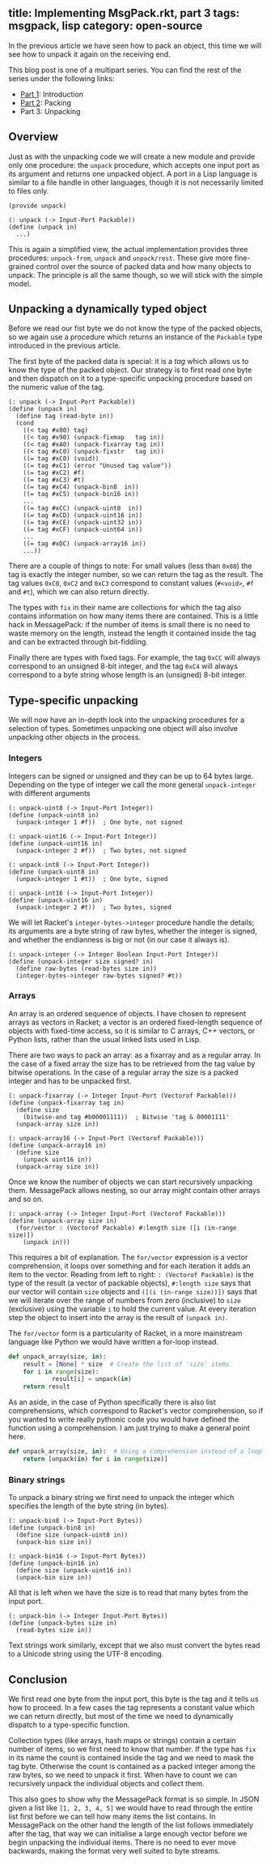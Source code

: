 title: Implementing MsgPack.rkt, part 3
tags: msgpack, lisp
category: open-source
---

In the previous article we have seen how to pack an object, this time we will
see how to unpack it again on the receiving end.

This blog post is one of a multipart series. You can find the rest of the
series under the following links:

- [Part 1](../../11/implementing-msgpack.rkt-pt1/): Introduction
- [Part 2](../../13/implementing-msgpack.rkt-pt2/): Packing
- Part 3: Unpacking


## Overview

Just as with the unpacking code we will create a new module and provide only
one procedure: the `unpack` procedure, which accepts one input port as its
argument and returns one unpacked object. A port in a Lisp language is similar
to a file handle in other languages, though it is not necessarily limited to
files only.

~~~racket
(provide unpack)

(: unpack (-> Input-Port Packable))
(define (unpack in)
  ...)
~~~

This is again a simplified view, the actual implementation provides three
procedures: `unpack-from`, `unpack` and `unpack/rest`. These give more
fine-grained control over the source of packed data and how many objects to
unpack. The principle is all the same though, so we will stick with the simple
model.


## Unpacking a dynamically typed object

Before we read our fist byte we do not know the type of the packed objects, so
we again use a procedure which returns an instance of the `Packable` type
introduced in the previous article.

The first byte of the packed data is special: it is a *tag* which allows us to
know the type of the packed object. Our strategy is to first read one byte and
then dispatch on it to a type-specific unpacking procedure based on the numeric
value of the tag.

~~~racket
(: unpack (-> Input-Port Packable))
(define (unpack in)
  (define tag (read-byte in))
  (cond
    ((< tag #x80) tag)
    ((< tag #x90) (unpack-fixmap   tag in))
    ((< tag #xA0) (unpack-fixarray tag in))
    ((< tag #xC0) (unpack-fixstr   tag in))
    ((= tag #xC0) (void))
    ((= tag #xC1) (error "Unused tag value"))
    ((= tag #xC2) #f)
    ((= tag #xC3) #t)
    ((= tag #xC4) (unpack-bin8  in))
    ((= tag #xC5) (unpack-bin16 in))
    ...
    ((= tag #xCC) (unpack-uint8  in))
    ((= tag #xCD) (unpack-uint16 in))
    ((= tag #xCE) (unpack-uint32 in))
    ((= tag #xCF) (unpack-uint64 in))
    ...
    ((= tag #xDC) (unpack-array16 in))
    ...))
~~~

There are a couple of things to note: For small values (less than `0x80`) the
tag is exactly the integer number, so we can return the tag as the result. The
tag values `0xC0`, `0xC2` and `0xC3` correspond to constant values (`#<void>`,
`#f` and `#t`), which we can also return directly.

The types with `fix` in their name are collections for which the tag also
contains information on how many items there are contained. This is a little
hack in MessagePack: if the number of items is small there is no need to waste
memory on the length, instead the length it contained inside the tag and can be
extracted through bit-fiddling.

Finally there are types with fixed tags. For example, the tag `0xCC` will
always correspond to an unsigned 8-bit integer, and the tag `0xC4` will always
correspond to a byte string whose length is an (unsigned) 8-bit integer.


## Type-specific unpacking

We will now have an in-depth look into the unpacking procedures for a selection
of types. Sometimes unpacking one object will also involve unpacking other
objects in the process.


### Integers

Integers can be signed or unsigned and they can be up to 64 bytes large.
Depending on the type of integer we call the more general `unpack-integer` with
different arguments

~~~racket
(: unpack-uint8 (-> Input-Port Integer))
(define (unpack-uint8 in)
  (unpack-integer 1 #f))  ; One byte, not signed

(: unpack-uint16 (-> Input-Port Integer))
(define (unpack-uint16 in)
  (unpack-integer 2 #f))  ; Two bytes, not signed

(: unpack-int8 (-> Input-Port Integer))
(define (unpack-uint8 in)
  (unpack-integer 1 #t))  ; One byte, signed

(: unpack-int16 (-> Input-Port Integer))
(define (unpack-uint16 in)
  (unpack-integer 2 #t))  ; Two bytes, signed
~~~

We will let Racket's `integer-bytes->integer` procedure handle the details; its
arguments are a byte string of raw bytes, whether the integer is signed, and
whether the endianness is big or not (in our case it always is).

~~~racket
(: unpack-integer (-> Integer Boolean Input-Port Integer))
(define (unpack-integer size signed? in)
  (define raw-bytes (read-bytes size in))
  (integer-bytes->integer raw-bytes signed? #t))
~~~


### Arrays

An array is an ordered sequence of objects. I have chosen to represent arrays
as vectors in Racket; a vector is an ordered fixed-length sequence of objects
with fixed-time access, so it is similar to C arrays, C++ vectors, or Python
lists, rather than the usual linked lists used in Lisp.

There are two ways to pack an array: as a fixarray and as a regular array. In
the case of a fixed array the size has to be retrieved from the tag value by
bitwise operations. In the case of a regular array the size is a packed integer
and has to be unpacked first.

~~~racket
(: unpack-fixarray (-> Integer Input-Port (Vectorof Packable)))
(define (unpack-fixarray tag in)
  (define size
    (bitwise-and tag #b00001111))  ; Bitwise 'tag & 00001111'
  (unpack-array size in))

(: unpack-array16 (-> Input-Port (Vectorof Packable)))
(define (unpack-array16 in)
  (define size
    (unpack uint16 in))
  (unpack-array size in))
~~~

Once we know the number of objects we can start recursively unpacking them.
MessagePack allows nesting, so our array might contain other arrays and so on.

~~~racket
(: unpack-array (-> Integer Input-Port (Vectorof Packable)))
(define (unpack-array size in)
  (for/vector : (Vectorof Packable) #:length size ([i (in-range size)])
    (unpack in)))
~~~

This requires a bit of explanation. The `for/vector` expression is a vector
comprehension, it loops over something and for each iteration it adds an item
to the vector. Reading from left to right: `: (Vectorof Packable)` is the type
of the result (a vector of packable objects), `#:length size` says that our
vector will contain `size` objects and `([(i (in-range size))])` says that we
will iterate over the range of numbers from zero (inclusive) to `size`
(exclusive) using the variable `i` to hold the current value. At every
iteration step the object to insert into the array is the result of `(unpack
in)`.

The `for/vector` form is a particularity of Racket, in a more mainstream
language like Python we would have written a for-loop instead.

~~~python
def unpack_array(size, in):
    result = [None] * size  # Create the list of 'size' items
    for i in range(size):
    		result[i] = unpack(in)
    return result
~~~

As an aside, in the case of Python specifically there is also list
comprehensions, which correspond to Racket's vector comprehension, so if you
wanted to write really pythonic code you would have defined the function using
a comprehension.  I am just trying to make a general point here.

~~~python
def unpack_array(size, in):  # Using a comprehension instead of a loop
    return [unpack(in) for i in range(size)]
~~~


### Binary strings

To unpack a binary string we first need to unpack the integer which specifies
the length of the byte string (in bytes).

~~~racket
(: unpack-bin8 (-> Input-Port Bytes))
(define (unpack-bin8 in)
  (define size (unpack-uint8 in))
  (unpack-bin size in))

(: unpack-bin16 (-> Input-Port Bytes))
(define (unpack-bin16 in)
  (define size (unpack-uint16 in))
  (unpack-bin size in))
~~~

All that is left when we have the size is to read that many bytes from the
input port.

~~~racket
(: unpack-bin (-> Integer Input-Port Bytes))
(define (unpack-bytes size in)
  (read-bytes size in))
~~~

Text strings work similarly, except that we also must convert the bytes read to
a Unicode string using the UTF-8 encoding.


## Conclusion

We first read one byte from the input port, this byte is the tag and it tells
us how to proceed. In a few cases the tag represents a constant value which we
can return directly, but most of the time we need to dynamically dispatch to a
type-specific function.

Collection types (like arrays, hash maps or strings) contain a certain number
of items, so we first need to know that number. If the type has `fix` in its
name the count is contained inside the tag and we need to mask the tag byte.
Otherwise the count is contained as a packed integer among the raw bytes, so we
need to unpack it first.  When have to count we can recursively unpack the
individual objects and collect them.

This also goes to show why the MessagePack format is so simple. In JSON given a
list like `[1, 2, 3, 4, 5]` we would have to read through the entire list first
before we can tell how many items the list contains. In MessagePack on the
other hand the length of the list follows immediately after the tag, that way
we can initialise a large enough vector before we begin unpacking the
individual items. There is no need to ever move backwards, making the format
very well suited to byte streams.
